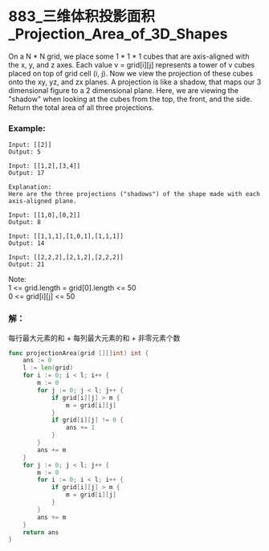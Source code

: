 # 883_三维体积投影面积_Projection_Area_of_3D_Shapes

On a N * N grid, we place some 1 * 1 * 1 cubes that are axis-aligned with the x, y, and z axes. Each value v = grid[i][j] represents a tower of v cubes placed on top of grid cell (i, j). Now we view the projection of these cubes onto the xy, yz, and zx planes. A projection is like a shadow, that maps our 3 dimensional figure to a 2 dimensional plane. Here, we are viewing the "shadow" when looking at the cubes from the top, the front, and the side. Return the total area of all three projections.

### Example:

    Input: [[2]]  
    Output: 5  
    
    Input: [[1,2],[3,4]]  
    Output: 17  
    
    Explanation:   
    Here are the three projections ("shadows") of the shape made with each axis-aligned plane.  
    
    Input: [[1,0],[0,2]]  
    Output: 8   
    
    Input: [[1,1,1],[1,0,1],[1,1,1]]  
    Output: 14  
    
    Input: [[2,2,2],[2,1,2],[2,2,2]]  
    Output: 21   
 
Note:   
1 <= grid.length = grid[0].length <= 50  
0 <= grid[i][j] <= 50

### 解：

每行最大元素的和 + 每列最大元素的和 + 非零元素个数

```go
func projectionArea(grid [][]int) int {
    ans := 0
    l := len(grid)
    for i := 0; i < l; i++ {
        m := 0
        for j := 0; j < l; j++ {
            if grid[i][j] > m {
                m = grid[i][j]
            }
            if grid[i][j] != 0 {
                ans += 1
            }
        }
        ans += m
    }
    for j := 0; j < l; j++ {
        m := 0
        for i := 0; i < l; i++ {
            if grid[i][j] > m {
                m = grid[i][j]
            }
        }
        ans += m
    }
    return ans
}
```
